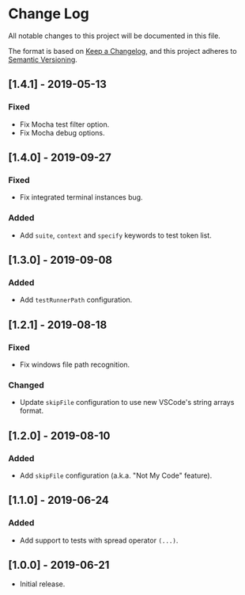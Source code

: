 # Change Log

All notable changes to this project will be documented in this file.

The format is based on [Keep a Changelog](https://keepachangelog.com/en/1.0.0/),
and this project adheres to [Semantic Versioning](https://semver.org/spec/v2.0.0.html).

## [1.4.1] - 2019-05-13

### Fixed

-   Fix Mocha test filter option.
-   Fix Mocha debug options.

## [1.4.0] - 2019-09-27

### Fixed

-   Fix integrated terminal instances bug.

### Added

-   Add `suite`, `context` and `specify` keywords to test token list.

## [1.3.0] - 2019-09-08

### Added

-   Add `testRunnerPath` configuration.

## [1.2.1] - 2019-08-18

### Fixed

-   Fix windows file path recognition.

### Changed

-   Update `skipFile` configuration to use new VSCode's string arrays format.

## [1.2.0] - 2019-08-10

### Added

-   Add `skipFile` configuration (a.k.a. "Not My Code" feature).

## [1.1.0] - 2019-06-24

### Added

-   Add support to tests with spread operator `(...)`.

## [1.0.0] - 2019-06-21

-   Initial release.
